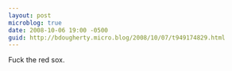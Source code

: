 ```yaml
---
layout: post
microblog: true
date: 2008-10-06 19:00 -0500
guid: http://bdougherty.micro.blog/2008/10/07/t949174829.html
---
```

Fuck the red sox.
